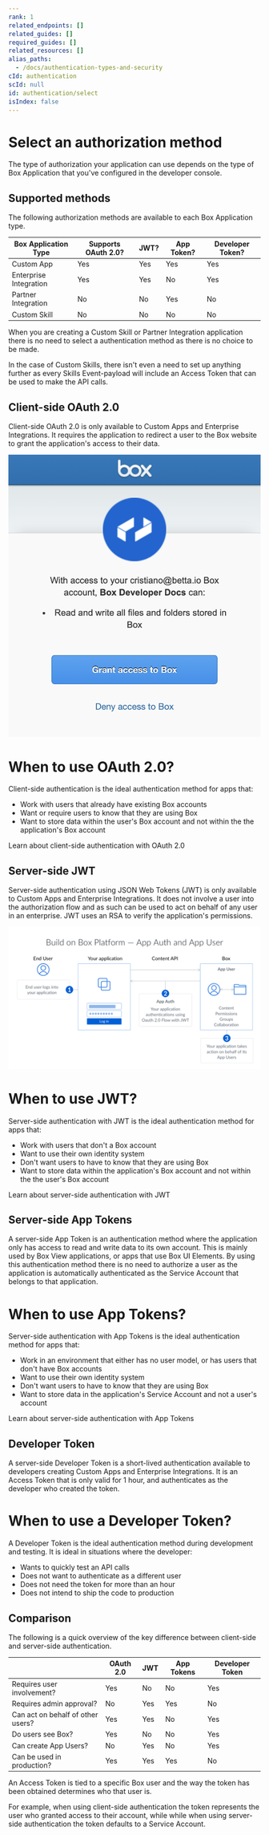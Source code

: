 ```yaml
---
rank: 1
related_endpoints: []
related_guides: []
required_guides: []
related_resources: []
alias_paths:
  - /docs/authentication-types-and-security
cId: authentication
scId: null
id: authentication/select
isIndex: false
---
```


# Select an authorization method

The type of authorization your application can use depends on the type of
Box Application that you've configured in the developer console.

## Supported methods

The following authorization methods are available to each Box Application type.

<!-- markdownlint-disable line-length -->

| Box Application Type   | Supports OAuth 2.0? | JWT? | App Token? | Developer Token? |
| ---------------------- | ------------------- | ---- | ---------- | ---------------- |
| Custom App             | Yes                 | Yes  | Yes        | Yes              |
| Enterprise Integration | Yes                 | Yes  | No         | Yes              |
| Partner Integration    | No                  | No   | Yes        | No               |
| Custom Skill           | No                  | No   | No         | No               |

<!-- markdownlint-enable line-length -->

<Message>

When you are creating a Custom Skill or Partner Integration application there
is no need to select a authentication method as there is no choice to be made.

In the case of Custom Skills, there isn't even a need to set up anything further
as every Skills Event-payload will include an Access Token that can be used to
make the API calls.

</Message>

## Client-side OAuth 2.0

Client-side OAuth 2.0 is only available to Custom Apps and Enterprise
Integrations. It requires the application to redirect a user to the Box website
to grant the application's access to their data.

<ImageFrame center width="400" shadow border>

![Box OAuth 2.0 approval](./oauth2-grant.png)

</ImageFrame>

<Message>

  # When to use OAuth 2.0?

Client-side authentication is the ideal authentication method for apps that:

- Work with users that already have existing Box accounts
- Want or require users to know that they are using Box
- Want to store data within the user's Box account and not within the the
  application's Box account

</Message>

<CTA to="guide://authentication/oauth2">
  Learn about client-side authentication with OAuth 2.0

</CTA>

## Server-side JWT

Server-side authentication using JSON Web Tokens (JWT) is only available to
Custom Apps and Enterprise Integrations. It does not involve a user into the
authorization flow and as such can be used to act on behalf of any user in an
enterprise. JWT uses an RSA to verify the application's permissions.

<ImageFrame center shadow border>

![Box JWT flow](./jwt-flow.png)

</ImageFrame>

<Message>

  # When to use JWT?

Server-side authentication with JWT is the ideal authentication method for apps that:

- Work with users that don't a Box account
- Want to use their own identity system
- Don't want users to have to know that they are using Box
- Want to store data within the application's Box account and not within the the
  user's Box account

</Message>

<CTA to="guide://authentication/jwt">
  Learn about server-side authentication with JWT

</CTA>

## Server-side App Tokens

A server-side App Token is an authentication method where the application only
has access to read and write data to its own account. This is mainly used by Box
View applications, or apps that use Box UI Elements. By using this
authentication method there is no need to authorize a user as the application is
automatically authenticated as the Service Account that belongs to that application.

<Message>

  # When to use App Tokens?

Server-side authentication with App Tokens is the ideal authentication method
for apps that:

- Work in an environment that either has no user model, or has users that don't
  have Box accounts
- Want to use their own identity system
- Don't want users to have to know that they are using Box
- Want to store data in the application's Service Account and not a user's account

</Message>

<CTA to="guide://authentication/app-token">
  Learn about server-side authentication with App Tokens

</CTA>

## Developer Token

A server-side Developer Token is a short-lived authentication available to
developers creating Custom Apps and Enterprise Integrations. It is an Access
Token that is only valid for 1 hour, and authenticates as the developer who
created the token.

<Message>

  # When to use a Developer Token?

A Developer Token is the ideal authentication method during development and
testing. It is ideal in situations where the developer:

- Wants to quickly test an API calls
- Does not want to authenticate as a different user
- Does not need the token for more than an hour
- Does not intend to ship the code to production

</Message>

## Comparison

The following is a quick overview of the key difference between client-side and
server-side authentication.

<!-- markdownlint-disable line-length -->

|                                   | OAuth 2.0 | JWT | App Tokens | Developer Token |
| --------------------------------- | --------- | --- | ---------- | --------------- |
| Requires user involvement?        | Yes       | No  | No         | Yes             |
| Requires admin approval?          | No        | Yes | Yes        | No              |
| Can act on behalf of other users? | Yes       | Yes | No         | Yes             |
| Do users see Box?                 | Yes       | No  | No         | Yes             |
| Can create App Users?             | No        | Yes | No         | Yes             |
| Can be used in production?        | Yes       | Yes | Yes        | No              |

<!-- markdownlint-enable line-length -->

<Message>

An Access Token is tied to a specific Box user and the way the token has been
obtained determines who that user is.

For example, when using client-side authentication the token represents the
user who granted access to their account, while while when using server-side
authentication the token defaults to a Service Account.

</Message>
